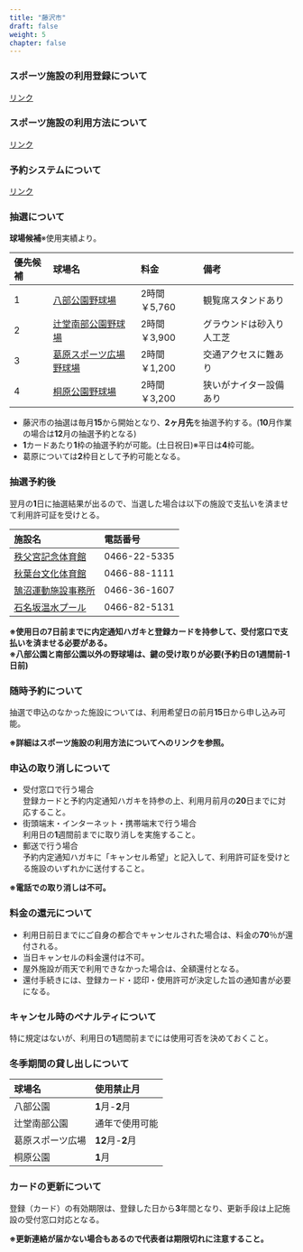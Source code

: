 ```yaml
---
title: "藤沢市"
draft: false
weight: 5
chapter: false
---
```


### スポーツ施設の利用登録について

[リンク](https://f-mirai.jp/sports/registration)

### スポーツ施設の利用方法について

[リンク](https://www.city.fujisawa.kanagawa.jp/sports/kyoiku/leisure/sportshisetsu/riyo.html)

### 予約システムについて

[リンク](https://yoyaku.city.fujisawa.kanagawa.jp/)

### 抽選について

**球場候補**※使用実績より。

|優先候補   |球場名    |料金 |備考 |
| :--- | :----------- | :------- | :------- |
| 1    |  [八部公園野球場](https://f-mirai.jp/sports/baseball/happe)           |2時間￥5,760   |観覧席スタンドあり |
| 2    |  [辻堂南部公園野球場](https://f-mirai.jp/sports/baseball/tsujidou)    |2時間￥3,900    |グラウンドは砂入り人工芝 |
| 3    |  [葛原スポーツ広場野球場](https://f-mirai.jp/sports/baseball/kuzuhara) |2時間￥1,200    |交通アクセスに難あり |
| 4    |  [桐原公園野球場](https://f-mirai.jp/sports/baseball/kirihara)        |2時間￥3,200    |狭いがナイター設備あり |

- 藤沢市の抽選は毎月**15**から開始となり、**2ヶ月先**を抽選予約する。(**10**月作業の場合は**12**月の抽選予約となる)
- **1**カードあたり**1**枠の抽選予約が可能。(土日祝日)※平日は**4**枠可能。
- 葛原については**2**枠目として予約可能となる。

### 抽選予約後

翌月の**1**日に抽選結果が出るので、当選した場合は以下の施設で支払いを済ませて利用許可証を受けとる。

|施設名|電話番号|
| :-------------| :------------|
| [秩父宮記念体育館](https://f-mirai.jp/sports/gymnasium/chichibunomiya)        |0466-22-5335|
|[秋葉台文化体育館](<https://f-mirai.jp/sports/gymnasium/akibadai>)             |0466-88-1111|
|[鵠沼運動施設事務所](https://f-mirai.jp/sports/facilities/%e9%b5%a0%e6%b2%bc%e9%81%8b%e5%8b%95%e6%96%bd%e8%a8%ad%e4%ba%8b%e5%8b%99%e6%89%80%ef%bc%88%e5%85%ab%e9%83%a8%e5%85%ac%e5%9c%92%e3%83%97%e3%83%bc%e3%83%ab%ef%bc%89-2)                                                      |0466-36-1607|
| [石名坂温水プール](https://f-mirai.jp/sports/pool/ishinazaka)                 |0466-82-5131|

**※使用日の7日前までに内定通知ハガキと登録カードを持参して、受付窓口で支払いを済ませる必要がある。**  
**※八部公園と南部公園以外の野球場は、鍵の受け取りが必要(予約日の1週間前-1日前)**

### 随時予約について

抽選で申込のなかった施設については、利用希望日の前月**15**日から申し込み可能。

**※詳細はスポーツ施設の利用方法についてへのリンクを参照。**

### 申込の取り消しについて

- 受付窓口で行う場合  
登録カードと予約内定通知ハガキを持参の上、利用月前月の**20**日までに対応すること。
- 街頭端末・インターネット・携帯端末で行う場合  
利用日の**1**週間前までに取り消しを実施すること。  
- 郵送で行う場合  
予約内定通知ハガキに「キャンセル希望」と記入して、利用許可証を受けとる施設のいずれかに送付すること。

**※電話での取り消しは不可。**

### 料金の還元について

- 利用日前日までにご自身の都合でキャンセルされた場合は、料金の**70**％が還付される。
- 当日キャンセルの料金還付は不可。
- 屋外施設が雨天で利用できなかった場合は、全額還付となる。
- 還付手続きには、登録カード・認印・使用許可が決定した旨の通知書が必要になる。

### キャンセル時のペナルティについて

特に規定はないが、利用日の**1**週間前までには使用可否を決めておくこと。  

### 冬季期間の貸し出しについて

|球場名    |使用禁止月 |
| :----------- | :------- |
| 八部公園          |**1**月-**2**月   |
| 辻堂南部公園      |通年で使用可能       |
| 葛原スポーツ広場  |**12**月-**2**月  |
| 桐原公園         |**1**月             |


### カードの更新について

登録（カード）の有効期限は、登録した日から**3**年間となり、更新手段は上記施設の受付窓口対応となる。

**※更新連絡が届かない場合もあるので代表者は期限切れに注意すること。**
